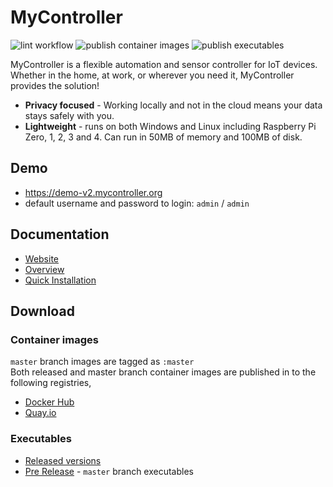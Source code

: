 # MyController
![lint workflow](https://github.com/mycontroller-org/server/actions/workflows/lint.yaml/badge.svg)
![publish container images](https://github.com/mycontroller-org/server/actions/workflows/publish_container_images.yaml/badge.svg)
![publish executables](https://github.com/mycontroller-org/server/actions/workflows/publish_executables.yaml/badge.svg)

MyController is a flexible automation and sensor controller for IoT devices. Whether in the home, at work, or wherever you need it, MyController provides the solution!

* **Privacy focused** - Working locally and not in the cloud means your data stays safely with you.
* **Lightweight** - runs on both Windows and Linux including Raspberry Pi Zero, 1, 2, 3 and 4. Can run in 50MB of memory and 100MB of disk.

## Demo
* https://demo-v2.mycontroller.org
* default username and password to login: `admin` / `admin`

## Documentation
* [Website](https://v2.mycontroller.org)
* [Overview](https://v2.mycontroller.org/docs/overview/)
* [Quick Installation](https://v2.mycontroller.org/docs/quick-installation/)

## Download
### Container images
`master` branch images are tagged as `:master`<br>
Both released and master branch container images are published in to the following registries,
  * [Docker Hub](https://hub.docker.com/u/mycontroller)
  * [Quay.io](https://quay.io/organization/mycontroller)

### Executables
* [Released versions](https://github.com/mycontroller-org/server/releases)
* [Pre Release](https://github.com/mycontroller-org/server/releases/tag/master) - `master` branch executables
